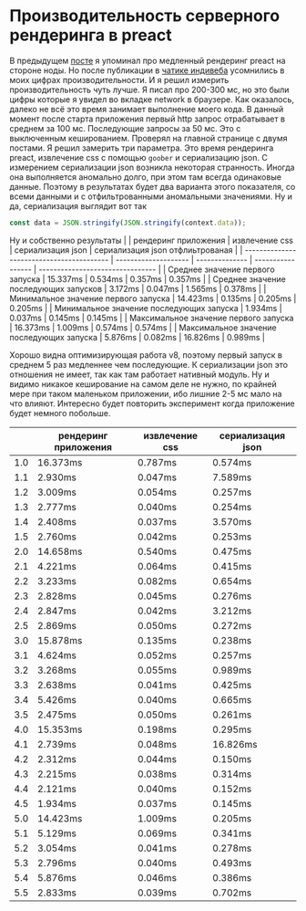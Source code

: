 # Производительность серверного рендеринга в preact 

В предыдущем [посте](https://dskr.dev/p/2020/01/07) я упоминал про медленный рендеринг preact на стороне ноды. Но после публикации в [чатике индивеба](https://t.me/indieweb_ru) усомнились в моих цифрах производительности. И я решил измерить производительность чуть лучше. 
Я писал про 200-300 мс, но это были цифры которые я увидел во вкладке network в браузере. Как оказалось, далеко не всё это время занимает выполнение моего кода. В данный момент после старта приложения первый http запрос отрабатывает в среднем за 100 мс. Последующие запросы за 50 мс. Это с выключенным кешированием. 
Проверял на главной странице с двумя постами. Я решил замерить три параметра. Это время рендеринга preact, извлечение css с помощью `goober` и сериализацию json. С измерением сериализации json возникла некоторая странность. Иногда она выполняется аномально долго, при этом там всегда одинаковые данные. Поэтому в результатах будет два варианта этого показателя, со всеми данными и с отфильтрованными аномальными значениями. Ну и да, сериализация выглядит  вот так 
```js 
const data = JSON.stringify(JSON.stringify(context.data));
```

Ну и собственно результаты 
|                                           | рендеринг приложения | извлечение css | сериализация json | сериализация json отфлиьтрованая |
| ----------------------------------------- | -------------------- | -------------- | ----------------- | -------------------------------- |
| Среднее значение первого запуска          | 15.337ms             | 0.534ms        | 0.357ms           | 0.357ms                          |
| Среднее значение последующих запусков     | 3.172ms              | 0.047ms        | 1.565ms           | 0.378ms                          |
| Минимальное значение первого запуска      | 14.423ms             | 0.135ms        | 0.205ms           | 0.205ms                          |
| Минимальное значение последующих запуска  | 1.934ms              | 0.037ms        | 0.145ms           | 0.145ms                          |
| Максимальное значение первого запуска     | 16.373ms             | 1.009ms        | 0.574ms           | 0.574ms                          |
| Максимальное значение последующих запуска | 5.876ms              | 0.082ms        | 16.826ms          | 0.989ms                          |

Хорошо видна оптимизирующая работа v8, поэтому первый запуск в среднем 5 раз медленнее чем последующие. К сериализации json это отношения не имеет, так как там работает нативный модуль. Ну и видимо никакое кеширование на самом деле не нужно, по крайней мере при таком маленьком приложении, ибо лишние 2-5 мс мало на что влияют. Интересно будет повторить эксперимент когда приложение будет немного побольше.

|     | рендеринг приложения | извлечение css | сериализация json |
| --- | -------------------- | -------------- | ----------------- |
| 1.0 | 16.373ms             | 0.787ms        | 0.574ms           |
| 1.1 | 2.930ms              | 0.047ms        | 7.589ms           |
| 1.2 | 3.009ms              | 0.054ms        | 0.257ms           |
| 1.3 | 2.777ms              | 0.040ms        | 0.254ms           |
| 1.4 | 2.408ms              | 0.037ms        | 3.570ms           |
| 1.5 | 2.760ms              | 0.042ms        | 0.253ms           |
| 2.0 | 14.658ms             | 0.540ms        | 0.475ms           |
| 2.1 | 4.221ms              | 0.064ms        | 0.415ms           |
| 2.2 | 3.233ms              | 0.082ms        | 0.654ms           |
| 2.3 | 2.828ms              | 0.045ms        | 0.276ms           |
| 2.4 | 2.847ms              | 0.042ms        | 3.212ms           |
| 2.5 | 2.869ms              | 0.050ms        | 0.272ms           |
| 3.0 | 15.878ms             | 0.135ms        | 0.238ms           |
| 3.1 | 4.624ms              | 0.052ms        | 0.257ms           |
| 3.2 | 3.268ms              | 0.055ms        | 0.989ms           |
| 3.3 | 2.638ms              | 0.041ms        | 0.425ms           |
| 3.4 | 5.426ms              | 0.040ms        | 0.665ms           |
| 3.5 | 2.475ms              | 0.050ms        | 0.261ms           |
| 4.0 | 15.353ms             | 0.198ms        | 0.295ms           |
| 4.1 | 2.739ms              | 0.048ms        | 16.826ms          |
| 4.2 | 2.312ms              | 0.044ms        | 0.150ms           |
| 4.3 | 2.215ms              | 0.038ms        | 0.314ms           |
| 4.4 | 2.121ms              | 0.040ms        | 0.152ms           |
| 4.5 | 1.934ms              | 0.037ms        | 0.145ms           |
| 5.0 | 14.423ms             | 1.009ms        | 0.205ms           |
| 5.1 | 5.129ms              | 0.069ms        | 0.341ms           |
| 5.2 | 3.054ms              | 0.041ms        | 0.278ms           |
| 5.3 | 2.796ms              | 0.040ms        | 0.493ms           |
| 5.4 | 5.876ms              | 0.046ms        | 0.386ms           |
| 5.5 | 2.833ms              | 0.039ms        | 0.702ms           |

